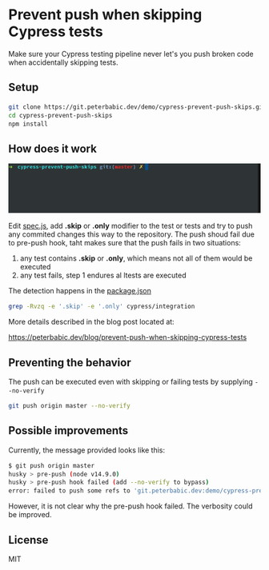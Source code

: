 # Prevent push when skipping Cypress tests

Make sure your Cypress testing pipeline never let's you push broken code
when accidentally skipping tests.

## Setup

```bash
git clone https://git.peterbabic.dev/demo/cypress-prevent-push-skips.git
cd cypress-prevent-push-skips
npm install
```

## How does it work

![demo](demo.gif)

Edit [spec.js](cypress/integration/spec.js), add **.skip** or **.only**
modifier to the test or tests and try to push any commited changes this way
to the repository. The push shoud fail due to pre-push hook, taht makes
sure that the push fails in two situations:

1. any test contains **.skip** or **.only**, which means not all of them
   would be executed
1. any test fails, step 1 endures al ltests are executed

The detection happens in the
[package.json](https://git.peterbabic.dev/demo/cypress-prevent-push-skips/src/branch/master/package.json#L13)

```bash
grep -Rvzq -e '.skip' -e '.only' cypress/integration
```

More details described in the blog post located at:

<https://peterbabic.dev/blog/prevent-push-when-skipping-cypress-tests>

## Preventing the behavior

The push can be executed even with skipping or failing tests by supplying
`--no-verify`

```bash
git push origin master --no-verify
```

## Possible improvements

Currently, the message provided looks like this:

```bash
$ git push origin master
husky > pre-push (node v14.9.0)
husky > pre-push hook failed (add --no-verify to bypass)
error: failed to push some refs to 'git.peterbabic.dev:demo/cypress-prevent-push-skips.git'
```

However, it is not clear why the pre-push hook failed. The verbosity could
be improved.

## License

MIT
